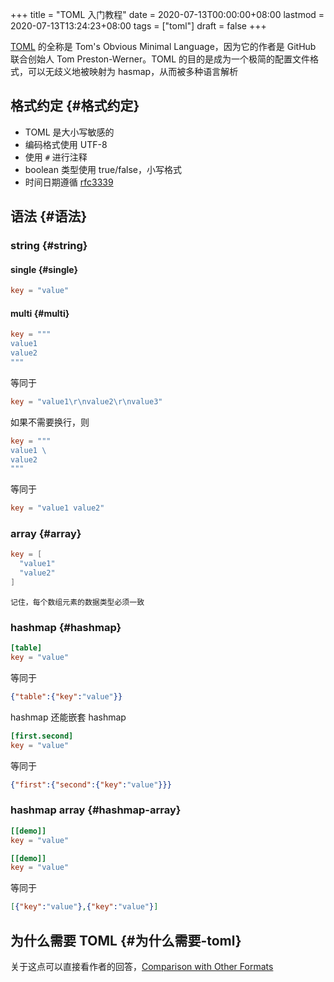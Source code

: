+++
title = "TOML 入门教程"
date = 2020-07-13T00:00:00+08:00
lastmod = 2020-07-13T13:24:23+08:00
tags = ["toml"]
draft = false
+++

[TOML](https://github.com/toml-lang/toml) 的全称是 Tom's Obvious Minimal Language，因为它的作者是 GitHub 联合创始人 Tom Preston-Werner。TOML 的目的是成为一个极简的配置文件格式，可以无歧义地被映射为 hasmap，从而被多种语言解析

<!--more-->

## 格式约定 {#格式约定}

- TOML 是大小写敏感的
- 编码格式使用 UTF-8
- 使用 `#` 进行注释
- boolean 类型使用 true/false，小写格式
- 时间日期遵循 [rfc3339](https://tools.ietf.org/html/rfc3339)

## 语法 {#语法}

### string {#string}

#### single {#single}

```toml
key = "value"
```

#### multi {#multi}

```toml
key = """
value1
value2
"""
```

等同于

```toml
key = "value1\r\nvalue2\r\nvalue3"
```

如果不需要换行，则

```toml
key = """
value1 \
value2
"""
```

等同于

```toml
key = "value1 value2"
```

### array {#array}

```toml
key = [
  "value1"
  "value2"
]
```

`记住，每个数组元素的数据类型必须一致`

### hashmap {#hashmap}

```toml
[table]
key = "value"
```

等同于

```json
{"table":{"key":"value"}}
```

hashmap 还能嵌套 hashmap

```toml
[first.second]
key = "value"
```

等同于

```json
{"first":{"second":{"key":"value"}}}
```

### hashmap array {#hashmap-array}

```toml
[[demo]]
key = "value"

[[demo]]
key = "value"
```

等同于

```json
[{"key":"value"},{"key":"value"}]
```

## 为什么需要 TOML {#为什么需要-toml}

关于这点可以直接看作者的回答，[Comparison with Other Formats](https://github.com/toml-lang/toml#comparison-with-other-formats)
